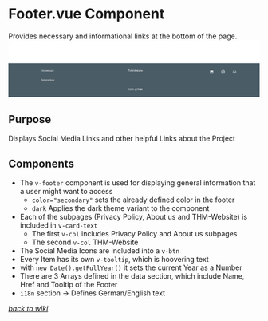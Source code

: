 # Footer.vue Component
Provides necessary and informational links at the bottom of the page.
![Mockup of Register Page](../pictures/Footer/footer.png)
## Purpose
Displays Social Media Links and other helpful Links about the Project
## Components
- The `v-footer` component is used for displaying general information that a user might want to access
    - `color="secondary"` sets the already defined color in the footer
    - `dark` Applies the dark theme variant to the component
- Each of the subpages (Privacy Policy, About us and THM-Website) is included in `v-card-text`
    - The first `v-col` includes Privacy Policy and About us subpages 
    - The second `v-col`  THM-Website
- The Social Media Icons are included into a `v-btn`
- Every Item has its own `v-tooltip`, which is hoovering text 
- with `new Date().getFullYear()` it sets the current Year as a Number
- There are 3 Arrays defined in the data section, which include Name, Href and Tooltip of the Footer 
- `i18n` section -> Defines German/English text


[_back to wiki_](./)
